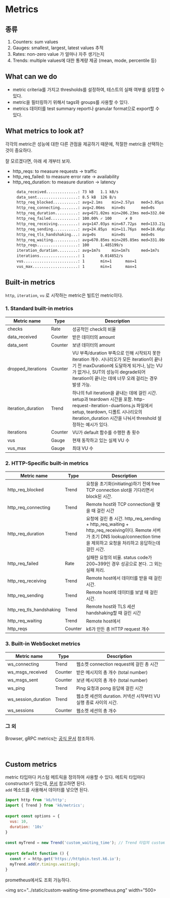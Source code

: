 # Metrics


## 종류

1. Counters: sum values
2. Gauges: smallest, largest, latest values 추적
3. Rates: non-zero value 가 얼마나 자주 생기는지
4. Trends: multiple values에 대한 통계량 제공 (mean, mode, percentile 등)


## What can we do

- metric criteria를 가지고 thresholds를 설정하여, 테스트의 실패 여부를 설정할 수 있다.
- metric을 필터링하기 위해서 tags와 groups를 사용할 수 있다.
- metrics 데이터를 test summary report나 granular format으로 export할 수 있다.

## What metrics to look at?

각각의 metric은 성능에 대한 다른 관점을 제공하기 때문에, 적절한 metric을 선택하는 것이 중요하다.

잘 모르겠다면, 아래 세 개부터 보자.

- http_reqs: to measure requests -> traffic
- http_req_failed: to measure error rate -> availability
- http_req_duration: to measure duration -> latency


```sh
     data_received..............: 73 kB   1.1 kB/s
     data_sent..................: 8.5 kB  126 B/s
     http_req_blocked...........: avg=2.1ms    min=2.57µs   med=3.85µs   max=209.96ms p(90)=5.93µs   p(95)=6.23µs  
     http_req_connecting........: avg=2.06ms   min=0s       med=0s       max=206.59ms p(90)=0s       p(95)=0s      
     http_req_duration..........: avg=671.02ms min=206.23ms med=332.04ms max=5.42s    p(90)=369.1ms  p(95)=5.36s   
     http_req_failed............: 100.00% ✓ 100      ✗ 0  
     http_req_receiving.........: avg=147.03µs min=67.72µs  med=133.21µs max=472.95µs p(90)=208.25µs p(95)=225.84µs
     http_req_sending...........: avg=24.85µs  min=11.76µs  med=18.66µs  max=190.96µs p(90)=42.27µs  p(95)=62.6µs  
     http_req_tls_handshaking...: avg=0s       min=0s       med=0s       max=0s       p(90)=0s       p(95)=0s      
     http_req_waiting...........: avg=670.85ms min=205.85ms med=331.86ms max=5.42s    p(90)=368.96ms p(95)=5.36s   
     http_reqs..................: 100     1.485199/s
     iteration_duration.........: avg=1m7s     min=1m7s     med=1m7s     max=1m7s     p(90)=1m7s     p(95)=1m7s    
     iterations.................: 1       0.014852/s
     vus........................: 1       min=1      max=1
     vus_max....................: 1       min=1      max=1
```

## Built-in metrics

`http`, `iteration`, `vu` 로 시작하는 metric은 빌트인 metric이다.

### 1. Standard built-in metrics

<table>
<thead>
<th>Metric name</th>
<th>Type</th>
<th>Description</th>
</thead>

<tbody>

<tr>
<td>checks</td>
<td>Rate</td>
<td>성공적인 check의 비율</td>
</tr>

<tr>
<td>data_received</td>
<td>Counter</td>
<td>받은 데이터의 amount</td>
</tr>

<tr>
<td>data_sent</td>
<td>Counter</td>
<td>보낸 데이터의 amount</td>
</tr>

<tr>
<td>dropped_iterations</td>
<td>Counter</td>
<td>VU 부족/duration 부족으로 인해 시작되지 못한 iteration 개수. 시나리오가 모든 iteration이 끝나기 전 maxDuration에 도달하게 되거나, 남는 VU가 없거나, SUT의 성능이 degrade되어 iteration이 끝나는 데에 너무 오래 걸리는 경우 발생 가능. </td>
</tr>

<tr>
<td>iteration_duration</td>
<td>Trend</td>
<td>하나의 full iteration을 끝내는 데에 걸린 시간. setup과 teardown 시간을 포함. http-request-iteration-duartions.js 파일에서 setup, teardown, 디폴트 시나리오의 iteration_duration 시간을 나눠서 threshold 설정하는 예시가 있다.</td>
</tr>

<tr>
<td>iterations</td>
<td>Counter</td>
<td>VU가 default 함수를 수행한 총 횟수</td>
</tr>

<tr>
<td>vus</td>
<td>Gauge</td>
<td>현재 동작하고 있는 실제 VU 수</td>
</tr>

<tr>
<td>vus_max</td>
<td>Gauge</td>
<td>최대 VU 수</td>
</tr>

</tbody>
</table>

### 2. HTTP-Specific built-in metrics

<table>
<thead>
<th>Metric name</th>
<th>Type</th>
<th>Description</th>
</thead>

<tbody>
<tr>
<td>http_req_blocked</td>
<td>Trend</td>
<td>요청을 초기화(initiating)하기 전에 free TCP connection slot을 기다리면서 block된 시간.</td>
</tr>

<tr>
<td>http_req_connecting</td>
<td>Trend</td>
<td>Remote host와 TCP connection을 맺을 때 걸린 시간</td>
</tr>

<tr>
<td>http_req_duration</td>
<td>Trend</td>
<td>요청에 걸린 총 시간. http_req_sending + http_req_waiting + http_req_receiving이다. Remote 서버가 초기 DNS lookup/connection time을 제외하고 요청을 처리하고 응답하는데 걸린 시간.</td>
</tr>

<tr>
<td>http_req_failed</td>
<td>Rate</td>
<td>실패한 요청의 비율. status code가 200~399인 경우 성공으로 본다. 그 외는 실패 처리.</td>
</tr>

<tr>
<td>http_req_receiving</td>
<td>Trend</td>
<td>Remote host에서 데이터를 받을 때 걸린 시간.</td>
</tr>

<tr>
<td>http_req_sending</td>
<td>Trend</td>
<td>Remote host에 데이터를 보낼 때 걸린 시간.</td>
</tr>

<tr>
<td>http_req_tls_handshaking</td>
<td>Trend</td>
<td>Remote host와 TLS 세션 handshaking할 때 걸린 시간</td>
</tr>

<tr>
<td>http_req_waiting</td>
<td>Trend</td>
<td>Remote host에서 </td>
</tr>

<tr>
<td>http_reqs</td>
<td>Counter</td>
<td>k6가 만든 총 HTTP request 개수</td>
</tr>

</tbody>
</table>


### 3. Built-in WebSocket metrics



<table>
<thead>
<th>Metric name</th>
<th>Type</th>
<th>Description</th>
</thead>

<tbody>

<tr>
<td>ws_connecting</td>
<td>Trend</td>
<td>웹소켓 connection request에 걸린 총 시간</td>
</tr>

<tr>
<td>ws_msgs_received</td>
<td>Counter</td>
<td>받은 메시지의 총 개수 (total number)</td>
</tr>

<tr>
<td>ws_msgs_sent</td>
<td>Counter</td>
<td>보낸 메시지의 총 개수 (total number)</td>
</tr>

<tr>
<td>ws_ping</td>
<td>Trend</td>
<td>Ping 요청과 pong 응답에 걸린 시간</td>
</tr>

<tr>
<td>ws_session_duration</td>
<td>Trend</td>
<td>웹소켓 세션의 duration. 커넥션 시작부터 VU 실행 종료 사이의 시간.</td>
</tr>

<tr>
<td>ws_sessions</td>
<td>Counter</td>
<td>웹소켓 세션의 총 개수</td>
</tr>

</tbody>
</table>


### 그 외

Browser, gRPC metrics는 [공식 문서](https://grafana.com/docs/k6/latest/using-k6/metrics/reference/) 참조하자.


<br/>



## Custom metrics

metric 타입마다 커스텀 메트릭을 정의하여 사용할 수 있다. 메트릭 타입마다 constructor가 있는데, [문서](https://grafana.com/docs/k6/latest/javascript-api/k6-metrics/) 참고하면 된다.    
`add` 메소드를 사용해서 데이터를 넣으면 된다.


```js
import http from 'k6/http';
import { Trend } from 'k6/metrics';

export const options = {
  vus: 10,
  duration: '10s'
}

const myTrend = new Trend('custom_waiting_time'); // Trend 타입의 custom metric
 
export default function () {
  const r = http.get('https://httpbin.test.k6.io');
  myTrend.add(r.timings.waiting);
}
```

prometheus에서도 조회 가능하다.

<img src="../static/custom-waiting-time-prometheus.png" width="500>
